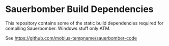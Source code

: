 # Sauerbomber Build Dependencies

This repository contains some of the static build dependencies required for compiling Sauerbomber.
Windows stuff only ATM.

See https://github.com/mobius-tempname/sauerbomber-code
